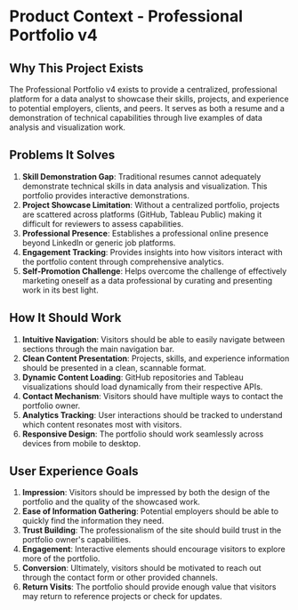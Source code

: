 # Product Context - Professional Portfolio v4

## Why This Project Exists
The Professional Portfolio v4 exists to provide a centralized, professional platform for a data analyst to showcase their skills, projects, and experience to potential employers, clients, and peers. It serves as both a resume and a demonstration of technical capabilities through live examples of data analysis and visualization work.

## Problems It Solves
1. **Skill Demonstration Gap**: Traditional resumes cannot adequately demonstrate technical skills in data analysis and visualization. This portfolio provides interactive demonstrations.
2. **Project Showcase Limitation**: Without a centralized portfolio, projects are scattered across platforms (GitHub, Tableau Public) making it difficult for reviewers to assess capabilities.
3. **Professional Presence**: Establishes a professional online presence beyond LinkedIn or generic job platforms.
4. **Engagement Tracking**: Provides insights into how visitors interact with the portfolio content through comprehensive analytics.
5. **Self-Promotion Challenge**: Helps overcome the challenge of effectively marketing oneself as a data professional by curating and presenting work in its best light.

## How It Should Work
1. **Intuitive Navigation**: Visitors should be able to easily navigate between sections through the main navigation bar.
2. **Clean Content Presentation**: Projects, skills, and experience information should be presented in a clean, scannable format.
3. **Dynamic Content Loading**: GitHub repositories and Tableau visualizations should load dynamically from their respective APIs.
4. **Contact Mechanism**: Visitors should have multiple ways to contact the portfolio owner.
5. **Analytics Tracking**: User interactions should be tracked to understand which content resonates most with visitors.
6. **Responsive Design**: The portfolio should work seamlessly across devices from mobile to desktop.

## User Experience Goals
1. **Impression**: Visitors should be impressed by both the design of the portfolio and the quality of the showcased work.
2. **Ease of Information Gathering**: Potential employers should be able to quickly find the information they need.
3. **Trust Building**: The professionalism of the site should build trust in the portfolio owner's capabilities.
4. **Engagement**: Interactive elements should encourage visitors to explore more of the portfolio.
5. **Conversion**: Ultimately, visitors should be motivated to reach out through the contact form or other provided channels.
6. **Return Visits**: The portfolio should provide enough value that visitors may return to reference projects or check for updates. 